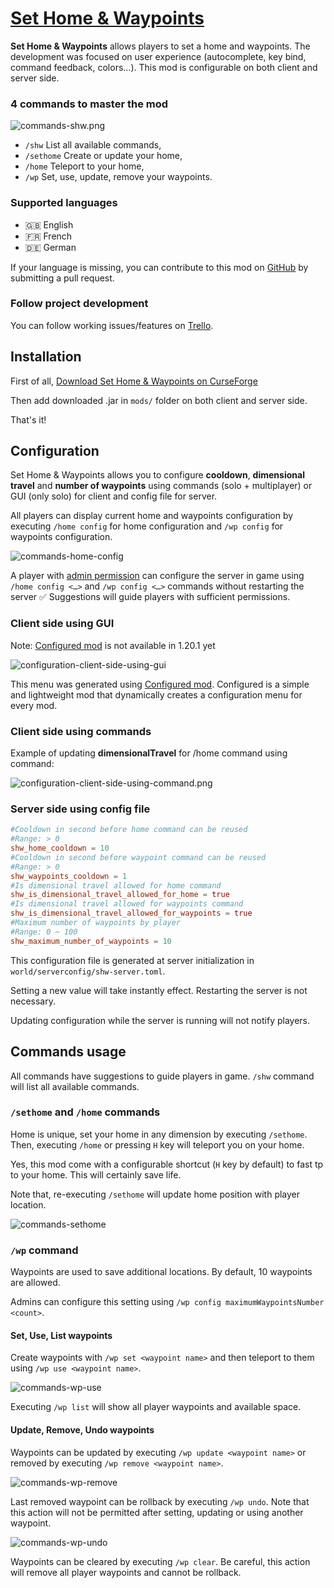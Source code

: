 # [Set Home & Waypoints](https://www.curseforge.com/minecraft/mc-mods/set-home-waypoints)

**Set Home & Waypoints** allows players to set a home and waypoints. The development was focused on user experience
(autocomplete, key bind, command feedback, colors…). This mod is configurable on both client and server side.

### 4 commands to master the mod

![commands-shw.png](images/commands-shw.png)

* `/shw` List all available commands,
* `/sethome` Create or update your home,
* `/home` Teleport to your home,
* `/wp` Set, use, update, remove your waypoints.

### Supported languages

* 🇬🇧 English
* 🇫🇷 French
* 🇩🇪 German

If your language is missing, you can contribute to this mod on
[GitHub](https://github.com/htachoires/Set-Home-Waypoints) by submitting a pull request.

### Follow project development

You can follow working issues/features on [Trello](https://trello.com/b/BRAy1ouk/set-home-waypoints).

## Installation

First of
all, [Download Set Home & Waypoints on CurseForge](https://www.curseforge.com/minecraft/mc-mods/set-home-waypoints)

Then add downloaded .jar in `mods/` folder on both client and server side.

That's it!

## Configuration

Set Home & Waypoints allows you to configure **cooldown**, **dimensional travel** and **number of waypoints** using
commands (solo + multiplayer) or GUI (only solo) for client and config file for server.

All players can display current home and waypoints configuration by executing `/home config` for home configuration
and `/wp config` for waypoints configuration.

![commands-home-config](images/commands-home-config.png)

A player with [admin permission](https://minecraft.fandom.com/wiki/Permission_level) can configure the server
in game using `/home config <…>` and `/wp config <…>` commands without restarting the server ✅ Suggestions will guide
players with sufficient permissions.

### Client side using GUI

Note: [Configured mod](https://www.curseforge.com/minecraft/mc-mods/configured) is not available in 1.20.1 yet 

![configuration-client-side-using-gui](images/configuration-client-side-using-gui.png)

This menu was generated using [Configured mod](https://www.curseforge.com/minecraft/mc-mods/configured). Configured is a
simple and lightweight mod that dynamically creates a configuration menu for every mod.

### Client side using commands

Example of updating **dimensionalTravel** for /home command using command:

![configuration-client-side-using-command.png](images/configuration-client-side-using-command.png)

### Server side using config file

```toml
#Cooldown in second before home command can be reused
#Range: > 0
shw_home_cooldown = 10
#Cooldown in second before waypoint command can be reused
#Range: > 0
shw_waypoints_cooldown = 1
#Is dimensional travel allowed for home command
shw_is_dimensional_travel_allowed_for_home = true
#Is dimensional travel allowed for waypoints command
shw_is_dimensional_travel_allowed_for_waypoints = true
#Maximum number of waypoints by player
#Range: 0 ~ 100
shw_maximum_number_of_waypoints = 10
```

This configuration file is generated at server initialization in `world/serverconfig/shw-server.toml`.

Setting a new value will take instantly effect. Restarting the server is not necessary.

Updating configuration while the server is running will not notify players.

## Commands usage

All commands have suggestions to guide players in game. `/shw` command will list all available commands.

### `/sethome` and `/home` commands

Home is unique, set your home in any dimension by executing `/sethome`. Then, executing `/home` or pressing `H` key will
teleport you on your home.

Yes, this mod come with a configurable shortcut (`H` key by default) to fast tp to your home. This will certainly save
life.

Note that, re-executing `/sethome` will update home position with player location.

![commands-sethome](images/commands-sethome.png)

### `/wp` command

Waypoints are used to save additional locations. By default, 10 waypoints are allowed.

Admins can configure this setting using `/wp config maximumWaypointsNumber <count>`.

#### Set, Use, List waypoints

Create waypoints with `/wp set <waypoint name>` and then teleport to them using `/wp use <waypoint name>`.

![commands-wp-use](images/commands-wp-use.png)

Executing `/wp list` will show all player waypoints and available space.

#### Update, Remove, Undo waypoints

Waypoints can be updated by executing `/wp update <waypoint name>` or removed by
executing `/wp remove <waypoint name>`.

![commands-wp-remove](images/commands-wp-remove.png)

Last removed waypoint can be rollback by executing `/wp undo`. Note that this action will not be permitted after
setting, updating or using another waypoint.

![commands-wp-undo](images/commands-wp-undo.png)

Waypoints can be cleared by executing `/wp clear`. Be careful, this action will remove all player waypoints and cannot
be rollback.